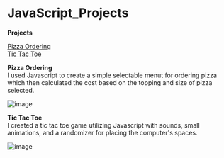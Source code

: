 # JavaScript_Projects

<strong>Projects</strong>

  [Pizza Ordering](https://github.com/Ckeesee/JavaScript_Projects/blob/main/PizzaMenuProject/Pizza_Project/Pizza.html)<br>
  [Tic Tac Toe](https://github.com/Ckeesee/JavaScript_Projects/blob/main/TicTacToe/TicTacToe.html)
  
<strong> Pizza Ordering </strong><br>
I used Javascript to create a simple selectable menut for ordering pizza which then calculated the cost based on the topping and size of pizza selected. 

![image](https://user-images.githubusercontent.com/6036522/163402172-bbba0518-f48c-4cbf-9130-2bde9ea1b2a6.png)


<strong> Tic Tac Toe </strong><br>
I created a tic tac toe game utilizing Javascript with sounds, small animations, and a randomizer for placing the computer's spaces.

![image](https://user-images.githubusercontent.com/6036522/163402325-d7cdc7c6-b5ac-4e3b-a1f8-949fbc052715.png)
